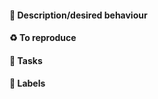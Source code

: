 #### :strawberry: Description/desired behaviour
<!--
A clear and concise description of what the issue is about and (if relevant) what the behaviour should be when this issue is closed.
-->

#### :recycle: To reproduce
<!--
Optionally, if this issue is describing a bug, include some steps to reproduce the behaviour.
-->

#### :page_facing_up: Tasks
<!--
Include specific tasks (if any) in the order in which they need to be done.
- [ ] Task 1
- [ ] Task 2
- [ ] Task 3
-->

#### :gift: Labels
<!--
In order to help categorise your issue, please take the time to label it with at least one label from **each of** the following categories

- type (bug; enhancement; documentation; question)
- affected (developers; users)
- severity (minor; medium; embarrassing; broken / unusable)

Additionally, if you think this would be a good issue for newcomers to tackle then please add the `good first issue` label.

:tada: Thank you!
-->
